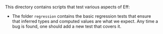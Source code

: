 This directory contains scripts that test various aspects of Eff:

- The folder `regression` contains the basic regression tests that ensure that
  inferred types and computed values are what we expect. Any time a bug is
  found, one should add a new test that covers it.
